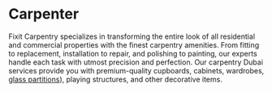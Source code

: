 # Carpenter

Fixit Carpentry specializes in transforming the entire look of all residential and commercial properties with the finest carpentry amenities. From fitting to replacement, installation to repair, and polishing to painting, our experts handle each task with utmost precision and perfection. Our carpentry Dubai services provide you with premium-quality cupboards, cabinets, wardrobes, [glass partitions](https://fixitcarpentry.ae/)), playing structures, and other decorative items.
